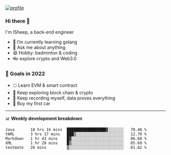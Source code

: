 [![profile](http://img.codelin.xyz/hello-im-isheep.svg)](https://www.calligrapher.ai/)

### Hi there 🐏

I'm ISheep, a back-end engineer

- 🔭 I’m currently learning golang
- 💬 Ask me about anything
- 😄 Hobby: badminton & coding
- 👓 explore crypto and Web3.0

### 🚀 Goals in 2022
+ 🌕 Learn EVM & smart contract
+ 🤔 Keep exploring block chain & crypto
+ 🐏 Keep recording myself, data proves everything
+ 🚗 Buy my first car

-------

📊 **Weekly development breakdown**
<!--START_SECTION:waka-->
```text
Java       18 hrs 16 mins  █████████████████▓░░░░░░░   70.48 % 
YAML       3 hrs 17 mins   ███▒░░░░░░░░░░░░░░░░░░░░░   12.70 % 
Markdown   1 hr 43 mins    █▓░░░░░░░░░░░░░░░░░░░░░░░   06.68 % 
XML        1 hr 28 mins    █▒░░░░░░░░░░░░░░░░░░░░░░░   05.69 % 
textmate   28 mins         ▒░░░░░░░░░░░░░░░░░░░░░░░░   01.82 % 
```
<!--END_SECTION:waka-->
